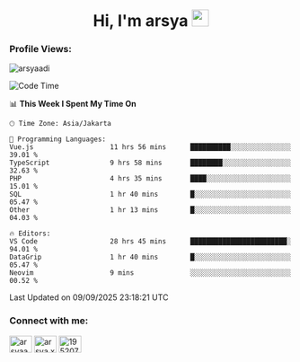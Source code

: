 <h1 align="center">Hi, I'm arsya 
  <img src="https://media.giphy.com/media/hvRJCLFzcasrR4ia7z/giphy.gif" width="30px"/>
</h1>

<p align="left"> <h3>Profile Views:</h3> <img src="https://komarev.com/ghpvc/?username=arsyaadi&label=Profile%20views&color=0e75b6&style=flat" alt="arsyaadi" /> </p>

<!--START_SECTION:waka-->
![Code Time](http://img.shields.io/badge/Code%20Time-4%2C444%20hrs%2039%20mins-blue)

📊 **This Week I Spent My Time On** 

```text
🕑︎ Time Zone: Asia/Jakarta

💬 Programming Languages: 
Vue.js                   11 hrs 56 mins      ██████████░░░░░░░░░░░░░░░   39.01 % 
TypeScript               9 hrs 58 mins       ████████░░░░░░░░░░░░░░░░░   32.63 % 
PHP                      4 hrs 35 mins       ████░░░░░░░░░░░░░░░░░░░░░   15.01 % 
SQL                      1 hr 40 mins        █░░░░░░░░░░░░░░░░░░░░░░░░   05.47 % 
Other                    1 hr 13 mins        █░░░░░░░░░░░░░░░░░░░░░░░░   04.03 % 

🔥 Editors: 
VS Code                  28 hrs 45 mins      ████████████████████████░   94.01 % 
DataGrip                 1 hr 40 mins        █░░░░░░░░░░░░░░░░░░░░░░░░   05.47 % 
Neovim                   9 mins              ░░░░░░░░░░░░░░░░░░░░░░░░░   00.52 % 
```


 Last Updated on 09/09/2025 23:18:21 UTC
<!--END_SECTION:waka-->

<!-- - 📫 How to reach me **itsme@arsyaadi.software** -->


<h3 align="left">Connect with me:</h3>
<p align="left">
<a href="https://linkedin.com/in/arsyaadi" target="blank"><img align="center" src="https://raw.githubusercontent.com/rahuldkjain/github-profile-readme-generator/master/src/images/icons/Social/linked-in-alt.svg" alt="arsyaadi" height="30" width="40" /></a>
<a href="https://fb.com/arsya.xkz" target="blank"><img align="center" src="https://raw.githubusercontent.com/rahuldkjain/github-profile-readme-generator/master/src/images/icons/Social/facebook.svg" alt="arsya.xkz" height="30" width="40" /></a>
<a href="https://stackoverflow.com/users/19520749" target="blank"><img align="center" src="https://raw.githubusercontent.com/rahuldkjain/github-profile-readme-generator/master/src/images/icons/Social/stack-overflow.svg" alt="19520749" height="30" width="40" /></a>
</p>
